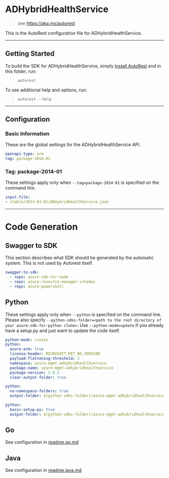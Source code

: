# ADHybridHealthService

> see https://aka.ms/autorest

This is the AutoRest configuration file for ADHybridHealthService.



---
## Getting Started
To build the SDK for ADHybridHealthService, simply [Install AutoRest](https://aka.ms/autorest/install) and in this folder, run:

> `autorest`

To see additional help and options, run:

> `autorest --help`
---

## Configuration



### Basic Information
These are the global settings for the ADHybridHealthService API.

``` yaml
openapi-type: arm
tag: package-2014-01
```


### Tag: package-2014-01

These settings apply only when `--tag=package-2014-01` is specified on the command line.

``` yaml $(tag) == 'package-2014-01'
input-file:
- stable/2014-01-01/ADHybridHealthService.json
```

---
# Code Generation


## Swagger to SDK

This section describes what SDK should be generated by the automatic system.
This is not used by Autorest itself.

``` yaml $(swagger-to-sdk)
swagger-to-sdk:
  - repo: azure-sdk-for-node
  - repo: azure-resource-manager-schemas
  - repo: azure-powershell
```


## Python

These settings apply only when `--python` is specified on the command line.
Please also specify `--python-sdks-folder=<path to the root directory of your azure-sdk-for-python clone>`.
Use `--python-mode=update` if you already have a setup.py and just want to update the code itself.

``` yaml $(python)
python-mode: create
python:
  azure-arm: true
  license-header: MICROSOFT_MIT_NO_VERSION
  payload-flattening-threshold: 2
  namespace: azure.mgmt.adhybridhealthservice
  package-name: azure-mgmt-adhybridhealthservice
  package-version: 1.0.1
  clear-output-folder: true
```
``` yaml $(python) && $(python-mode) == 'update'
python:
  no-namespace-folders: true
  output-folder: $(python-sdks-folder)/azure-mgmt-adhybridhealthservice/azure/mgmt/adhybridhealthservice
```
``` yaml $(python) && $(python-mode) == 'create'
python:
  basic-setup-py: true
  output-folder: $(python-sdks-folder)/azure-mgmt-adhybridhealthservice
```


## Go

See configuration in [readme.go.md](./readme.go.md)

## Java

See configuration in [readme.java.md](./readme.java.md)



